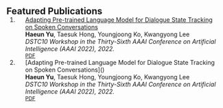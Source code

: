 <h2 id="publications" style="margin: 2px 0px -15px;">Featured Publications</h2>

<div class="publications">
<ol class="bibliography">

<li>
<div class="pub-row">

  <div class="col-sm-9" style="position: relative;padding-right: 15px;padding-left: 20px;">
    <div class="title"><a href="/dstc10_paper.md">Adapting Pre-trained Language Model for Dialogue State Tracking on Spoken Conversations</a></div>
    <div class="author"><strong>Haeun Yu</strong>, Taesuk Hong, Youngjoong Ko, Kwangyong Lee</div>
    <div class="periodical"><em>DSTC10 Workshop in the Thirty-Sixth AAAI Conference on Artificial Intelligence (AAAI 2022), 2022.</em></div>
    <div class="links">
      <a href="https://github.com/shanemoon/dstc10/raw/main/papers/dstc10_aaai22_track2_25.pdf" class="btn btn-sm z-depth-0" role="button" target="_blank" style="font-size:12px;">PDF</a>
    </div>
  </div>
</div>
</li>

<li>
<div class="pub-row">

  <div class="col-sm-9" style="position: relative;padding-right: 15px;padding-left: 20px;">
    <div class="title">[Adapting Pre-trained Language Model for Dialogue State Tracking on Spoken Conversations]()</a></div>
    <div class="author"><strong>Haeun Yu</strong>, Taesuk Hong, Youngjoong Ko, Kwangyong Lee</div>
    <div class="periodical"><em>DSTC10 Workshop in the Thirty-Sixth AAAI Conference on Artificial Intelligence (AAAI 2022), 2022.</em></div>
    <div class="links">
      <a href="https://github.com/shanemoon/dstc10/raw/main/papers/dstc10_aaai22_track2_25.pdf" class="btn btn-sm z-depth-0" role="button" target="_blank" style="font-size:12px;">PDF</a>
    </div>
  </div>
</div>
</li>

<br>

</ol>
</div>
